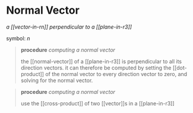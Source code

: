 # Normal Vector

_a [[vector-in-rn]] perpendicular to a [[plane-in-r3]]_

symbol: $n$

> **procedure** _computing a normal vector_
>
> the [[normal-vector]] of a [[plane-in-r3]] is perpendicular to all its direction vectors. it can therefore be computed by setting the [[dot-product]] of the normal vector to every direction vector to zero, and solving for the normal vector.

> **procedure** _computing a normal vector_
>
> use the [[cross-product]] of two [[vector]]s in a [[plane-in-r3]]
